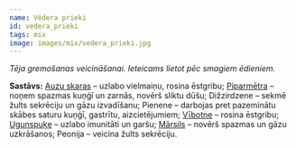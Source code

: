 ```yaml
---
name: Vēdera prieki
id: vedera_prieki
tags: mix
image: images/mix/vedera_prieki.jpg
---
```

*Tēja gremošanas veicināšanai. Ieteicams lietot pēc smagiem ēdieniem.*

**Sastāvs:**
<a href="/mono/#auzu_skaras" target="_blank" rel="noopener noreferrer">Auzu skaras</a> – uzlabo vielmaiņu, rosina ēstgribu;
<a href="/mono/#piparmetra" target="_blank" rel="noopener noreferrer">Piparmētra</a> – noņem spazmas kuņģī un zarnās, novērš sliktu dūšu;
Dižzirdzene – sekmē žults sekrēciju un gāzu izvadīšanu;
Pienene – darbojas pret pazeminātu skābes saturu kuņģī, gastrītu, aizcietējumiem;
<a href="/mono/#vibotne" target="_blank" rel="noopener noreferrer">Vībotne</a> – rosina ēstgribu;
<a href="/mono/#ugunspuke" target="_blank" rel="noopener noreferrer">Ugunspuķe</a> – uzlabo imunitāti un garšu;
<a href="/mono/#marsils" target="_blank" rel="noopener noreferrer">Mārsils</a> – novērš spazmas un gāzu uzkrāšanos;
Peonija – veicina žults sekrēciju.